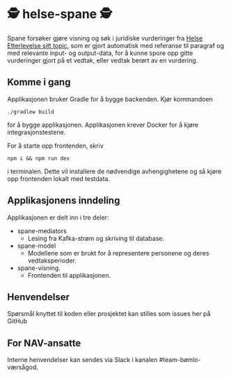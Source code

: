 # 🕵️ helse-spane 🕵️

Spane forsøker gjøre visning og søk i juridiske vurderinger fra
[Helse Etterlevelse sitt topic](https://github.com/navikt/omrade-helse-etterlevelse-topic), som er gjort automatisk med
referanse til paragraf og med relevante input- og output-data, for å kunne spore opp gitte vurderinger gjort på et
vedtak, eller vedtak berørt av en vurdering.

## Komme i gang

Applikasjonen bruker Gradle for å bygge backenden. Kjør kommandoen

`./gradlew build`

for å bygge applikasjonen. Applikasjonen krever Docker for å kjøre integrasjonstestene. 


For å starte opp frontenden, skriv

`npm i && npm run dev`

i terminalen. Dette vil installere de nødvendige avhengighetene og så kjøre opp frontenden lokalt med testdata.


## Applikasjonens inndeling

Applikasjonen er delt inn i tre deler: 
- spane-mediators
  - Lesing fra Kafka-strøm og skriving til database. 
- spane-model
  - Modellene som er brukt for å representere personene og deres vedtaksperioder. 
- spane-visning. 
  - Frontenden til applikasjonen.

## Henvendelser

Spørsmål knyttet til koden eller prosjektet kan stilles som issues her på GitHub

## For NAV-ansatte

Interne henvendelser kan sendes via Slack i kanalen #team-bømlo-værsågod.
